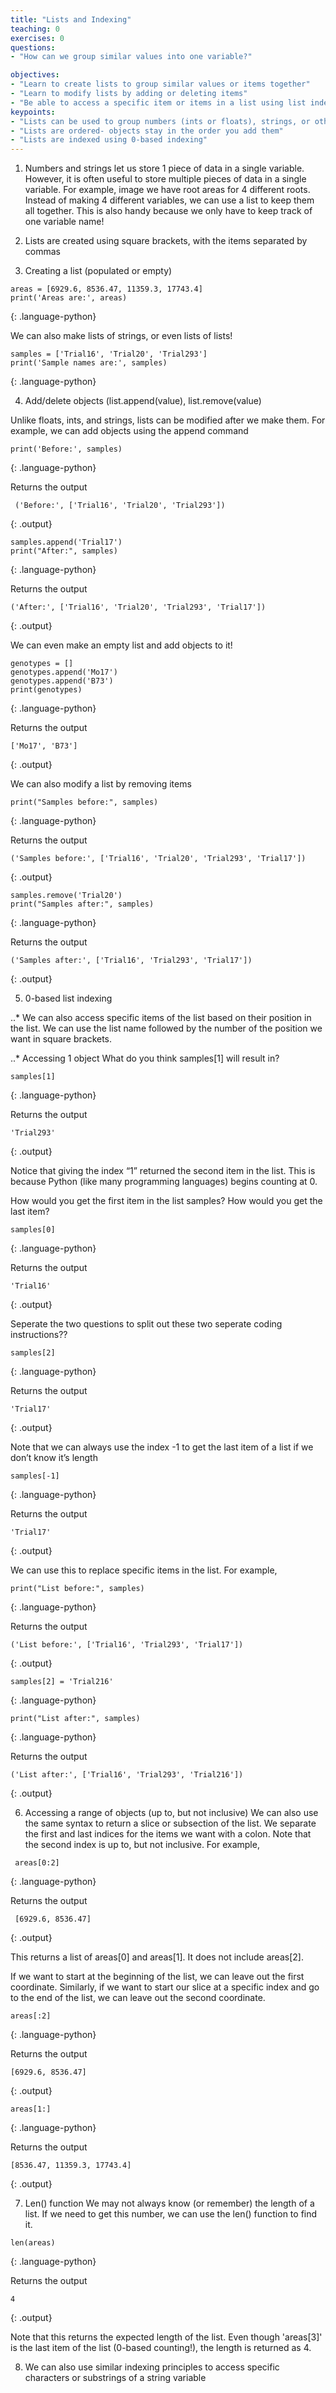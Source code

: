 ```yaml
---
title: "Lists and Indexing"
teaching: 0
exercises: 0
questions:
- "How can we group similar values into one variable?"

objectives:
- "Learn to create lists to group similar values or items together"
- "Learn to modify lists by adding or deleting items"
- "Be able to access a specific item or items in a list using list indexing"
keypoints:
- "Lists can be used to group numbers (ints or floats), strings, or other kinds of values together in one variable"
- "Lists are ordered- objects stay in the order you add them"
- "Lists are indexed using 0-based indexing"
---
```

1. Numbers and strings let us store 1 piece of data in a single variable.  However, it is often useful to store multiple pieces of data in a single variable.  For example, image we have root areas for 4 different roots.  Instead of making 4 different variables, we can use a list to keep them all together.  This is also handy because we only have to keep track of one variable name! 

2. Lists are created using square brackets, with the items separated by commas

3. Creating a list (populated or empty)
~~~
areas = [6929.6, 8536.47, 11359.3, 17743.4]
print('Areas are:', areas)
~~~
{: .language-python}

We can also make lists of strings, or even lists of lists!
~~~
samples = ['Trial16', 'Trial20', 'Trial293']
print('Sample names are:', samples)
~~~
{: .language-python}

4. Add/delete objects (list.append(value), list.remove(value)

Unlike floats, ints, and strings, lists can be modified after we make them.  For example, we can add objects using the append command

~~~ 
print('Before:', samples)
~~~
{: .language-python}

Returns the output
~~~
 ('Before:', ['Trial16', 'Trial20', 'Trial293'])
~~~
{: .output}

~~~
samples.append('Trial17')
print("After:", samples)
~~~ 
{: .language-python}

Returns the output
~~~
('After:', ['Trial16', 'Trial20', 'Trial293', 'Trial17'])
~~~
{: .output}

We can even make an empty list and add objects to it!

~~~
genotypes = []
genotypes.append('Mo17')
genotypes.append('B73')
print(genotypes)
~~~
{: .language-python}

Returns the output
~~~
['Mo17', 'B73']
~~~
{: .output}

We can also modify a list by removing items

~~~
print("Samples before:", samples)
~~~
{: .language-python}

Returns the output
~~~
('Samples before:', ['Trial16', 'Trial20', 'Trial293', 'Trial17'])
~~~
{: .output}


~~~
samples.remove('Trial20')
print("Samples after:", samples)
~~~
{: .language-python}

Returns the output
~~~
('Samples after:', ['Trial16', 'Trial293', 'Trial17'])
~~~
{: .output}

5. 0-based list indexing

..* We can also access specific items of the list based on their position in the list.  We can use the list name followed by the number of the position we want in square brackets.

..* Accessing 1 object
What do you think samples[1] will result in?

~~~
samples[1]
~~~
{: .language-python}

Returns the output
~~~
'Trial293'
~~~
{: .output}

Notice that giving the index “1” returned the second item in the list.  This is because Python (like many programming languages) begins counting at 0.  

How would you get the first item in the list samples?  How would you get the last item?

~~~
samples[0]
~~~
{: .language-python}

Returns the output
~~~
'Trial16'
~~~
{: .output}

Seperate the two questions to split out these two seperate coding instructions??

~~~
samples[2]
~~~
{: .language-python}

Returns the output
~~~
'Trial17'
~~~
{: .output}

Note that we can always use the index -1  to get the last item of a list if we don’t know it’s length

~~~
samples[-1]
~~~
{: .language-python}

Returns the output
~~~
'Trial17'
~~~
{: .output}

We can use this to replace specific items in the list.  For example,

~~~
print("List before:", samples)
~~~
{: .language-python}

Returns the output
~~~
('List before:', ['Trial16', 'Trial293', 'Trial17'])
~~~
{: .output}

~~~
samples[2] = 'Trial216'
~~~
{: .language-python}

~~~
print("List after:", samples)
~~~
{: .language-python}

Returns the output
~~~
('List after:', ['Trial16', 'Trial293', 'Trial216'])
~~~
{: .output}

6. Accessing a range of objects (up to, but not inclusive)
We can also use the same syntax to return a slice or subsection of the list.  We separate the first and last indices for the items we want with a colon.  Note that the second index is up to, but not inclusive.  For example,
~~~
 areas[0:2]
 ~~~
{: .language-python}

Returns the output
~~~
 [6929.6, 8536.47]
~~~ 
{: .output}

This returns a list of areas[0] and areas[1].  It does not include areas[2].

If we want to start at the beginning of the list, we can leave out the first coordinate.  Similarly, if we want to start our slice at a specific index and go to the end of the list, we can leave out the second coordinate.
~~~
areas[:2]
~~~
{: .language-python}

Returns the output
~~~
[6929.6, 8536.47]
~~~
{: .output}

~~~
areas[1:]
~~~
{: .language-python}

Returns the output
~~~
[8536.47, 11359.3, 17743.4]
~~~
{: .output}

7. Len() function
We may not always know (or remember) the length of a list.  If we need to get this number, we can use the len() function to find it.
~~~
len(areas)
~~~
{: .language-python}

Returns the output
~~~
4
~~~~
{: .output}

Note that this returns the expected length of the list.  Even though 'areas[3]' is the last item of the list (0-based counting!), the length is returned as 4.

8. We can also use similar indexing principles to access specific characters or substrings of a string variable 
